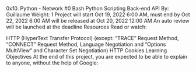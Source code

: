 0x10. Python - Network #0
Bash
Python
Scripting
Back-end
API
 By: Guillaume
 Weight: 1
 Project will start Oct 19, 2022 6:00 AM, must end by Oct 22, 2022 6:00 AM
 will be released at Oct 20, 2022 12:00 AM
 An auto review will be launched at the deadline
Resources
Read or watch:

HTTP (HyperText Transfer Protocol) (except: “TRACE” Request Method, “CONNECT” Request Method, Language Negotiation and “Options MultiView” and Character Set Negotiation)
HTTP Cookies
Learning Objectives
At the end of this project, you are expected to be able to explain to anyone, without the help of Google:
